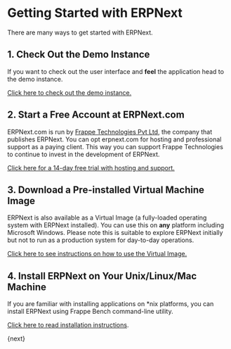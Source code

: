 <!-- add-breadcrumbs -->
# Getting Started with ERPNext

There are many ways to get started with ERPNext.

## 1. Check Out the Demo Instance

If you want to check out the user interface and **feel** the application head to the demo instance.

[Click here to check out the demo instance.](https://demo.erpnext.com)

## 2. Start a Free Account at ERPNext.com

ERPNext.com is run by [Frappe Technologies Pvt Ltd](https://frappe.io/), the company that publishes ERPNext.
You can opt erpnext.com for hosting and professional support as a paying client. This way you can support Frappe Technologies to continue to invest in the development of ERPNext.

[Click here for a 14-day free trial with hosting and support.](https://erpnext.com)

## 3. Download a Pre-installed Virtual Machine Image

ERPNext is also available as a Virtual Image (a fully-loaded operating system with ERPNext installed). You can
use this on **any** platform including Microsoft Windows. Please note this is suitable to explore ERPNext initially but not to run as a production system for day-to-day operations.

[Click here to see instructions on how to use the Virtual Image.](https://erpnext.com/download)

## 4. Install ERPNext on Your Unix/Linux/Mac Machine

If you are familiar with installing applications on *nix platforms, you can install ERPNext using Frappe Bench command-line utility.

[Click here to read installation instructions](https://github.com/frappe/bench).

{next}
